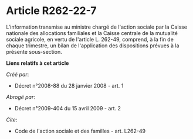 # Article R262-22-7

L'information transmise au ministre chargé de l'action sociale par la Caisse nationale des allocations familiales et la
Caisse centrale de la mutualité sociale agricole, en vertu de l'article L. 262-49, comprend, à la fin de chaque trimestre, un
bilan de l'application des dispositions prévues à la présente sous-section.

**Liens relatifs à cet article**

_Créé par_:

  - Décret n°2008-88 du 28 janvier 2008 - art. 1

_Abrogé par_:

  - Décret n°2009-404 du 15 avril 2009 - art. 2

_Cite_:

  - Code de l'action sociale et des familles - art. L262-49
